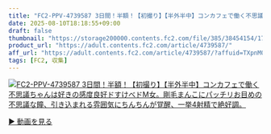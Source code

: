 ```yaml
---
title: "FC2-PPV-4739587 3日間！半額！【初撮り】【半外半中】コンカフェで働く不思議ちゃんは好きの感度良好ドすけべドM女。剛毛まんこにパッチリお目めの不思議な瞳、引き込まれる雰囲気にちんちんが覚醒、一挙4射精で絶好調。"
date: 2025-08-10T18:18:55+09:00
draft: false
thumbnail: "https://storage200000.contents.fc2.com/file/385/38454154/1754424992.66.jpg"
product_url: "https://adult.contents.fc2.com/article/4739587/"
aff_url: "https://adult.contents.fc2.com/article/4739587/?affuid=TXpnM01qYzFNalk9"
tags: [FC2, 収集]
---
```

[![FC2-PPV-4739587 3日間！半額！【初撮り】【半外半中】コンカフェで働く不思議ちゃんは好きの感度良好ドすけべドM女。剛毛まんこにパッチリお目めの不思議な瞳、引き込まれる雰囲気にちんちんが覚醒、一挙4射精で絶好調。](https://storage200000.contents.fc2.com/file/385/38454154/1754424992.66.jpg)](https://adult.contents.fc2.com/article/4739587/?affuid=TXpnM01qYzFNalk9)

[▶︎ 動画を見る](https://adult.contents.fc2.com/article/4739587/?affuid=TXpnM01qYzFNalk9)
